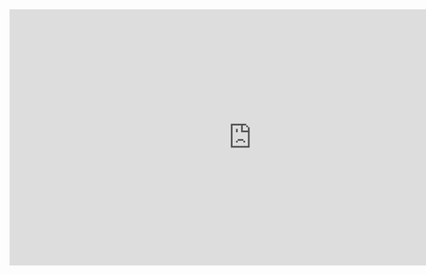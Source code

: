 <iframe src="https://opendatalab-mineru.hf.space" frameborder="0" width="850" height="450"></iframe>
